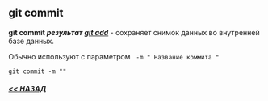 ## git commit

**git commit *результат [git add]()*** - сохраняет снимок данных во внутренней базе данных.

Обычно используют с параметром ``` -m " Название коммита "```

```bash=
git commit -m ""
```

##### [<< НАЗАД](/readme.md)